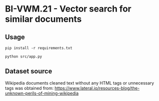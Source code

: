 # BI-VWM.21 - Vector search for similar documents

## Usage

`pip install -r requirements.txt`

`python src/app.py`


## Dataset source

Wikipedia documents cleaned text without any HTML tags or unnecessary tags was obtained from:
https://www.lateral.io/resources-blog/the-unknown-perils-of-mining-wikipedia


